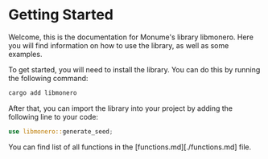 # Getting Started

Welcome, this is the documentation for Monume's library libmonero. Here you will find information on how to use the library, as well as some examples.

To get started, you will need to install the library. You can do this by running the following command:
```bash
cargo add libmonero
```
After that, you can import the library into your project by adding the following line to your code:
```rust
use libmonero::generate_seed;
```

You can find list of all functions in the [functions.md][./functions.md] file.